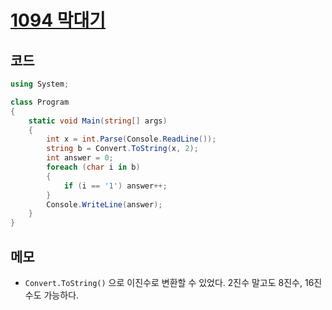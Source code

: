 # [1094 막대기](https://www.acmicpc.net/problem/1094)

## 코드

```C#
using System;

class Program
{
    static void Main(string[] args)
    {
        int x = int.Parse(Console.ReadLine());
        string b = Convert.ToString(x, 2);
        int answer = 0;
        foreach (char i in b)
        {
            if (i == '1') answer++;
        }
        Console.WriteLine(answer);
    }
}
```



## 메모

- `Convert.ToString()` 으로 이진수로 변환할 수 있었다. 2진수 말고도 8진수, 16진수도 가능하다.

